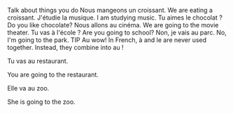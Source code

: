 Talk about things you do
Nous mangeons un croissant.
We are eating a croissant.
J'étudie la musique.
I am studying music.
Tu aimes le chocolat ?
Do you like chocolate?
Nous allons au cinéma.
We are going to the movie theater.
Tu vas à l'école ?
Are you going to school?
Non, je vais au parc.
No, I'm going to the park.
TIP
Au wow!
In French, 
à
 and 
le
 are never used together. Instead, they combine into 
au
!

Tu vas au restaurant.
  
You are going to the restaurant.

Elle va au zoo.
 
She is going to the zoo.
